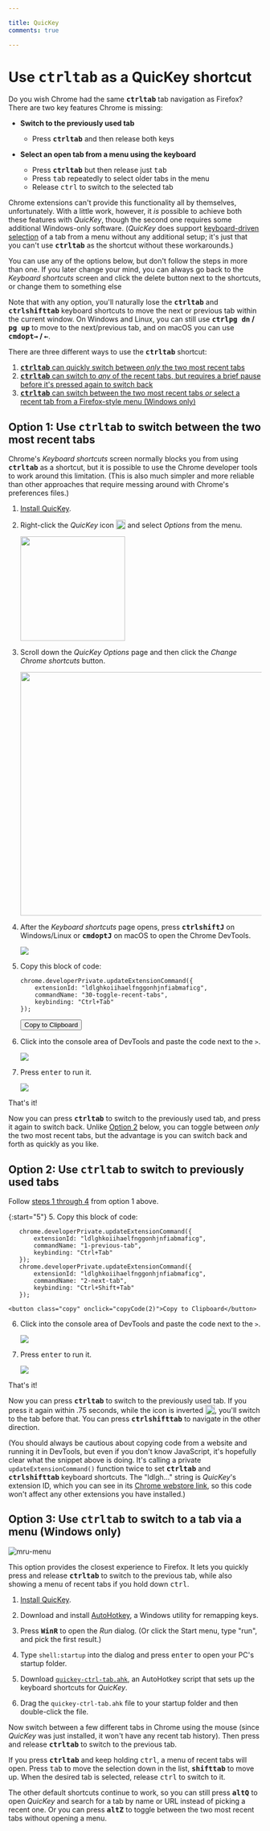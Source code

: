 ```yaml
---

title: QuicKey
comments: true

---
```


# Use <b><kbd>ctrl</kbd><kbd>tab</kbd></b> as a QuicKey shortcut

Do you wish Chrome had the same <b><kbd>ctrl</kbd><kbd>tab</kbd></b> tab navigation as Firefox?  There are two key features Chrome is missing:

- **Switch to the previously used tab**
  - Press <b><kbd>ctrl</kbd><kbd>tab</kbd></b> and then release both keys

- **Select an open tab from a menu using the keyboard**
  - Press <b><kbd>ctrl</kbd><kbd>tab</kbd></b> but then release just <kbd>tab</kbd>
  - Press <kbd>tab</kbd> repeatedly to select older tabs in the menu
  - Release <kbd>ctrl</kbd> to switch to the selected tab

Chrome extensions can't provide this functionality all by themselves, unfortunately.  With a little work, however, it *is* possible to achieve both these features with *QuicKey*, though the second one requires some additional Windows-only software.  (*QuicKey* does support [keyboard-driven selection](/QuicKey/#mru-gif) of a tab from a menu without any additional setup; it's just that you can't use <b><kbd>ctrl</kbd><kbd>tab</kbd></b> as the shortcut without these workarounds.)

You can use any of the options below, but don't follow the steps in more than one.  If you later change your mind, you can always go back to the *Keyboard shortcuts* screen and click the delete button next to the shortcuts, or change them to something else 

Note that with any option, you'll naturally lose the <b><kbd>ctrl</kbd><kbd>tab</kbd></b> and <b><kbd>ctrl</kbd><kbd>shift</kbd><kbd>tab</kbd></b> keyboard shortcuts to move the next or previous tab within the current window.  On Windows and Linux, you can still use <b><kbd>ctrl</kbd><kbd>pg dn</kbd> / <kbd>pg up</kbd></b> to move to the next/previous tab, and on macOS you can use <b><kbd>cmd</kbd><kbd>opt</kbd><kbd>→</kbd> / <kbd>←</kbd></b>.

There are three different ways to use the <b><kbd>ctrl</kbd><kbd>tab</kbd></b> shortcut:

1. [<b><kbd>ctrl</kbd><kbd>tab</kbd></b> can quickly switch between *only* the two most recent tabs](#option-1)
2. [<b><kbd>ctrl</kbd><kbd>tab</kbd></b> can switch to *any* of the recent tabs, but requires a brief pause before it's pressed again to switch back](#option-2)
3. [<b><kbd>ctrl</kbd><kbd>tab</kbd></b> can switch between the two most recent tabs *or* select a recent tab from a Firefox-style menu (Windows only)](#option-3)


## <a name="option-1"></a>Option 1: Use <b><kbd>ctrl</kbd><kbd>tab</kbd></b> to switch between the two most recent tabs

Chrome's *Keyboard shortcuts* screen normally blocks you from using <b><kbd>ctrl</kbd><kbd>tab</kbd></b> as a shortcut, but it is possible to use the Chrome developer tools to work around this limitation. (This is also much simpler and more reliable than other approaches that require messing around with Chrome's preferences files.)

1. <a name="option-1-1"></a>[Install QuicKey](https://chrome.google.com/webstore/detail/quickey-%E2%80%93-the-quick-tab-s/ldlghkoiihaelfnggonhjnfiabmaficg).

2. Right-click the *QuicKey* icon <img src="../img/icon-38.png" style="height: 19px; vertical-align: text-bottom;"> and select *Options* from the menu.

    <img src="../img/options-in-menu.png" style="width: 208px;">

3. Scroll down the *QuicKey Options* page and then click the *Change Chrome shortcuts* button.

    <img src="../img/chrome-shortcuts-button.png" style="width: 485px;">

4. After the *Keyboard shortcuts* page opens, press <b><kbd>ctrl</kbd><kbd>shift</kbd><kbd>J</kbd></b> on Windows/Linux or <b><kbd>cmd</kbd><kbd>opt</kbd><kbd>J</kbd></b> on macOS to open the Chrome DevTools.

    <img src="../img/console-open.png">

5. Copy this block of code:

       chrome.developerPrivate.updateExtensionCommand({
           extensionId: "ldlghkoiihaelfnggonhjnfiabmaficg",
           commandName: "30-toggle-recent-tabs",
           keybinding: "Ctrl+Tab"
       });

    <button class="copy" onclick="copyCode(1)">Copy to Clipboard</button>

6. Click into the console area of DevTools and paste the code next to the `>`.

    <img src="../img/code-pasted.png">

7. Press <kbd>enter</kbd> to run it.

    <img src="../img/ctrl-tab-selected.png">

That's it!

Now you can press <b><kbd>ctrl</kbd><kbd>tab</kbd></b> to switch to the previously used tab, and press it again to switch back.  Unlike [Option 2](#option-2) below, you can toggle between *only* the two most recent tabs, but the advantage is you can switch back and forth as quickly as you like. 


## <a name="option-2"></a>Option 2: Use <b><kbd>ctrl</kbd><kbd>tab</kbd></b> to switch to previously used tabs

Follow [steps 1 through 4](#option-1-1) from option 1 above. 

{:start="5"} 
5. Copy this block of code:

       chrome.developerPrivate.updateExtensionCommand({
           extensionId: "ldlghkoiihaelfnggonhjnfiabmaficg",
           commandName: "1-previous-tab",
           keybinding: "Ctrl+Tab"
       });
       chrome.developerPrivate.updateExtensionCommand({
           extensionId: "ldlghkoiihaelfnggonhjnfiabmaficg",
           commandName: "2-next-tab",
           keybinding: "Ctrl+Shift+Tab"
       });

    <button class="copy" onclick="copyCode(2)">Copy to Clipboard</button>

6. Click into the console area of DevTools and paste the code next to the `>`.

    <img src="../img/code-pasted-2.png">

7. Press <kbd>enter</kbd> to run it.

    <img src="../img/ctrl-tab-selected-2.png">

That's it!

Now you can press <b><kbd>ctrl</kbd><kbd>tab</kbd></b> to switch to the previously used tab.  If you press it again within .75 seconds, while the icon is inverted <img src="../img/icon-38-inverted.png" style="height: 19px; vertical-align: text-bottom;">, you'll switch to the tab before that.  You can press <b><kbd>ctrl</kbd><kbd>shift</kbd><kbd>tab</kbd></b> to navigate in the other direction.

(You should always be cautious about copying code from a website and running it in DevTools, but even if you don't know JavaScript, it's hopefully clear what the snippet above is doing.  It's calling a private `updateExtensionCommand()` function twice to set <b><kbd>ctrl</kbd><kbd>tab</kbd></b> and <b><kbd>ctrl</kbd><kbd>shift</kbd><kbd>tab</kbd></b> keyboard shortcuts.  The "ldlgh..." string is *QuicKey*'s extension ID, which you can see in its [Chrome webstore link](https://chrome.google.com/webstore/detail/quickey-%E2%80%93-the-quick-tab-s/ldlghkoiihaelfnggonhjnfiabmaficg), so this code won't affect any other extensions you have installed.)


## <a name="option-3"></a>Option 3: Use <b><kbd>ctrl</kbd><kbd>tab</kbd></b> to switch to a tab via a menu (Windows only)

![mru-menu](../img/ctrl-tab-mru.png)

This option provides the closest experience to Firefox.  It lets you quickly press and release <b><kbd>ctrl</kbd><kbd>tab</kbd></b> to switch to the previous tab, while also showing a menu of recent tabs if you hold down <kbd>ctrl</kbd>.

1. [Install QuicKey](https://chrome.google.com/webstore/detail/quickey-%E2%80%93-the-quick-tab-s/ldlghkoiihaelfnggonhjnfiabmaficg).

2. Download and install [AutoHotkey](https://www.autohotkey.com/download/ahk-install.exe), a Windows utility for remapping keys.

3. Press <b><kbd>Win</kbd><kbd>R</kbd></b> to open the *Run* dialog.  (Or click the Start menu, type "run", and pick the first result.)

4. Type `shell:startup` into the dialog and press <kbd>enter</kbd> to open your PC's startup folder.

6. Download [`quickey-ctrl-tab.ahk`](quickey-ctrl-tab.ahk), an AutoHotkey script that sets up the keyboard shortcuts for *QuicKey*.

7. Drag the `quickey-ctrl-tab.ahk` file to your startup folder and then double-click the file.

Now switch between a few different tabs in Chrome using the mouse (since *QuicKey* was just installed, it won't have any recent tab history).  Then press and release <b><kbd>ctrl</kbd><kbd>tab</kbd></b> to switch to the previous tab.

If you press <b><kbd>ctrl</kbd><kbd>tab</kbd></b> and keep holding <kbd>ctrl</kbd>, a menu of recent tabs will open.  Press <kbd>tab</kbd> to move the selection down in the list, <b><kbd>shift</kbd><kbd>tab</kbd></b> to move up.  When the desired tab is selected, release <kbd>ctrl</kbd> to switch to it.

The other default shortcuts continue to work, so you can still press <b><kbd>alt</kbd><kbd>Q</kbd></b> to open *QuicKey* and search for a tab by name or URL instead of picking a recent one.  Or you can press <b><kbd>alt</kbd><kbd>Z</kbd></b> to toggle between the two most recent tabs without opening a menu.


<script>
    function copyCode(
        index)
    {
        var copyFrom = document.createElement("textarea"),
            body = document.body,
            result;

        copyFrom.textContent = document.getElementsByClassName("highlight")[index].textContent;
        body.appendChild(copyFrom);
        copyFrom.select();
        result = document.execCommand("copy");
        body.removeChild(copyFrom);

        if (!result) {
            alert("The browser blocked the copy action for some reason.");
        }
    }
</script>